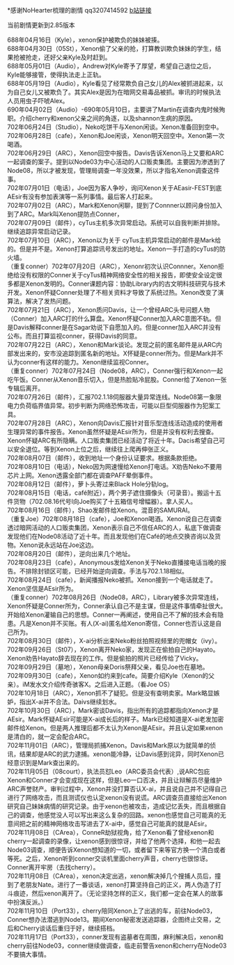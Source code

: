 \*感谢NoHearter梳理的剧情 qq3207414592 [b站链接](http://space.bilibili.com/17435569?share_medium=android&share_source=copy_link&bbid=LxstGCpOeBkuHSxINEg0UWMCMVJgUginfoc&ts=1548688570647)  

当前剧情更新到2.85版本  

688年04月16日（Kyle），xenon保护被欺负的妹妹被揍。  
 688年04月30日（05St），Xenon偷了父亲的抢，打算教训欺负妹妹的学生，结果抢被抢走，还好父亲Kyle及时赶到。  
688年05月01日（Audio），Andrew对Kyle寄予了厚望，希望自己退位之后，Kyle能够接管，使得执法走上正轨。  
688年05月19日（Audio），Kyle看见了经常欺负自己女儿的Alex被抓进起来，以为自己女儿又被欺负了。其实Alex是因为在暗网交易毒品被抓。审讯的时候执法人员用虫子吓唬Alex。  
690年04月02日（Audio）-690年05月10日，主要讲了Martin在调查内鬼时候殉职。介绍cherry和xenon父亲之间的角逐，以及shannon生病的原因。  
702年06月24日（Studio），Neko吃饼干与Xenon闲谈。Xenon准备回到空中。  
702年06月28日（cafe），Xenon和Joe闲谈，Xenon明天回空中。Xenon第一次喝酒。  
702年06月29日（ARC），Xenon回空中报告。Davis告诉Xenon马上又要和ARC一起调查的案子。提到以Node03为中心活动的人口贩卖集团。主要因为渗透到了Node08，所以才被发现，管理局调查一年没效果，所以才指名Xenon调查这件事。  
702年07月01日（电话），Joe因为客人争吵，询问Xenon关于AEasir-FEST到底AEsir有没有参加表演等一系列事情。最后客人打起来。  
702年07月02日（ARC），Mark和Xenon闲聊，提到了Connner以顾问身份加入到了ARC。Mark叫Xenon提防点Conner，  
702年07月09日（邮件），cyTus主机多次异常启动。系统可以自我判断并排除。继续追踪异常启动记录。  
702年07月10日（ARC），Xenon以为关于 cyTus主机异常启动的邮件是Mark给的。但是并不是。Xenon打算追踪讯号发出的地址。Xenon一手打造的cyTus的防火墙。  
（重复conner）702年07月20日（ARC），Xenonr初次认识Connner。Xenon拒绝给没有权限的Conner关于cyTus精神网络安全性的相关报告，即使安全设定很多都是Xenon发明的。Conner课题内容：协助Library内的古文明科技研究与技术开发。Xenon怀疑Conner处理了不相关资料才导致了系统过热。Xenon改变了演算法，解决了发热问题。  
702年07月21日（ARC），Xenon质问Davis，让一个曾经ARC头号问题人物（Conner）加入ARC打的什么算盘。Xenon怀疑Conner加入ARC意图不轨。但是Davis解释conner是在Sagar劝说下自愿加入的。但是conner加入ARC并没有公布。而且打算监视conner，获得Davis的同意。  
702年07月22日（ARC），Xenon和Mark谈论。发现之前的匿名邮件是从ARC内部发出来的，安市没追踪到匿名新的地址。X怀疑是conner所为。但是Mark并不认为conner有这样的能力。Xenon继续监视Conner。  
（重复conner）702年07月24日（Node08，ARC），Conner强行和Xenon一起吃午饭。Conner从Xenon音乐切入，但是热脸贴冷屁股。Conner给了Xenon一张专辑后离开。  
702年07月26日（邮件），汇报702.1.18伺服器大量异常连线。Node08第一象限电力负荷临界值异常。初步判断为网络恐怖攻击，可能以巨型伺服器作为犯案工具。  
702年07月28日（ARC），Xenon向Davis汇报针对音乐型连线活动造成的使用者生理异常的事件报告。Xenon虽然怀疑是AEsir所为，但是并没有权利去搜查。Xenon怀疑ARC有所隐瞒。人口贩卖集团已经活动了将近十年。Dacis希望自己可以安全退位。等到Xenon上位之后，继续往上爬再伸张正义。  
702年08月07日（邮件），收到地址一个身份认证要求。根据条款拒绝。  
702年08月10日（电话），Neko因为网速慢给Xenon打电话。X劝告Neko不要用芯片上网。Xenon透露全部门都在调查PAFF晕倒事件。  
702年08月12日（邮件），萝卜头寄过来Black Hole分轨log。  
702年08月15日（电话，café附近），两个男子遮住摄像头（可录音）。搬运十五件货物（702.08.16代号I向Joe购买了十五箱信号增幅器）。拿人买人。  
702年08月16日（邮件），Shao发邮件给Xenon。混音的SAMURAI。  
（重复Joe）702年08月18日（cafe），Joe和Xenon喝酒。Xenon说自己在调查透过暗网活动的人口贩卖集团，Xenon表示自己不信任ARC的人，私底下做调查发现他们在Node08活动了近十年。而且发现他们在Café的地点交换咨询以及货物。Xenon说永远站在Joe这边。  
702年08月20日（邮件），逆向出来几个地址。  
702年08月23日（cafe），Anonymous发给Xenon关于Neko直播接电话当晚的报告。不排除封锁区可能，已经开始逆向调查。手法与702.1.18相似。  
702年08月24日（cafe），新闻播报Neko被抓。Xenon接到一个电话就走了。Xenon坚信是AEsir所为。  
（重复conner）702年08月26日（Node08，ARC），Library被多次异常连线，Xenon怀疑是Conner所为，Conner承认自己不是主谋，但是这件事情牵扯很大。开始给Xenon灌输自己的思想。Conner一再阐述，使用自己不了解的技术会有隐患。凡是Xenon并不买账。有人(X-ai)匿名给Xenon寄信，Conner也否认这是自己所为。  
702年08月30日（邮件），X-ai分析出来Neko粉丝拍照视频里的兜帽女（ivy）。  
702年09月26日（St07），Xenon离开Neko家，发现正在偷拍自己的Hayato。Xenon劝告Hayato辞去现在的工作。但是偷拍的照片已经传给了Vicky。  
702年09月29日（墓地），Xenon母亲Doris祭拜父亲，看见Joe也在墓地。  
702年09月30日（cafe），Xenon如约来到cafe。简要介绍Kyle（Xenon的父亲）。iM发水文介绍传奇骇客X。之后进入正题。（看Joe OS）  
702年10月18日（ARC），Xenon抓不了疑犯。但是没有查明卖家。Mark略显嫉妒，指出X-ai并不合法。Daivs继续划水。  
702年10月30日（ARC），Mark密谈Davis，指出所有的追踪都指向Xenon才是AEsir。Mark怀疑AEsir可能是X-ai成长后的样子。Mark已经知道是X-ai老发加密邮件给Xenon。但是两人推理后都不太认为Xenon是AEsir。并且认定如果xenon是清白的，就一定会配合ARC。  
702年11月01日（ARC），管理局抓捕Xenon。Davis和Mark原以为就简单的侦讯，结果却是ARC的武力逮捕。xenon能冷静，让Davis感到诧异，同时Xenon已经意识到是Mark查出来的。  
702年11月05日（08court），执法员怼Leo（ARC委员会代表）,说ARC包庇Xenon和Conner才会变成现在这样，但是Leo一口否决，并且让辩解员尽量维护ARC声誉财产。审判过程中，Xenon并没打算否认X-ai，并且说自己并不记得自己进行了网络攻击，而且测谎仪也认定xenon没有说谎。ARC调查员直接给出Xenon研究自己妹妹病情的研究记录。由于xenon也被攻击，造成记忆丢失，而且根据自己的调查，他感觉没人可以写出来这么复杂的回路。xenon也感觉自己可能真的无意间把之前的精神网络攻击写进去了X-ai中，感觉自己可能真的就是AEsir。  
702年11月08日（CArea），ConneR劫狱视角，给了Xenon看了曾经xenon和cherry一起调查的录像，让xenon感到很惊讶，并给了他两个选择，和他一起去Node03调查，顺便告诉Xenon想知道的一切，或者留下来等官方换一个清白或者等死。之后，Xenon听到conner交谈机里面cherry声音，cherry也很惊讶。Conner离开牢房（去找cherry）。  
702年11月08日（CArea），xenon决定出逃，xenon解决掉几个搜捕人员后，撞到了老朋友Nate。进行了一番谈话，xenon打算坚持自己的正义，两人伪造了打斗痕迹，然后xenon离开了。（无论坚持怎样的正义，我们都一定会在某人的故事中扮演反派。）  
702年11月10日（Port33），cherry陪同Xenon上了出逃的车，前往Node03，Conner想办法潜逃到Node13。期间Xenon秘密发送追踪器，企图终止交易，之后和Cherry谈话后重归于好，继续搭档。  
702年11月17日（Port33），conner发现有盗墓者在周围，麻利解决后，xenon和cherry前往Node03，conner继续做调查，临走前警告xenon和cherry在Node03不要搞大事情。  
